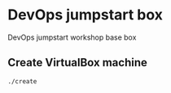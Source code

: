 # DevOps jumpstart box

DevOps jumpstart workshop base box

## Create VirtualBox machine
```
./create
```
